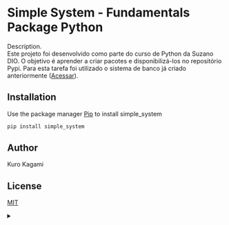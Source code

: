 # Simple System - Fundamentals Package Python

Description.<br>
Este projeto foi desenvolvido como parte do curso de Python da Suzano DIO. O objetivo é aprender a criar pacotes e disponibilizá-los no repositório Pypi. Para esta tarefa foi utilizado o sistema de banco já criado anteriormente (<a href="https://github.com/kurokagami/python-fundamentals">Acessar</a>).


## Installation

Use the package manager [Pip](https://pip.pypa.io/en/stable/) to install simple_system

```bash
pip install simple_system
```

## Author
Kuro Kagami

## License
[MIT](https://choosealicense.com/licenses/mit/)



<details align="left">
  <summary></summary> 
 
  - Time Is <a href="https://time.is/">time.is</a>
  - Package Manager <a href="https://pip.pypa.io/en/stable/">Pip Package Manager</a>
  - Time Zone Lib <a href="https://docs.python.org/3/library/datetime.html">Time Zone Lib</a>
  - Tzlocal <a href="https://pypi.org/project/tzlocal/">Tzlocal Lib</a>
 
  <div align="right">Made by <a href="https://github.com/kurokagami/">Kuro Kagami</a>.</div>

</details>